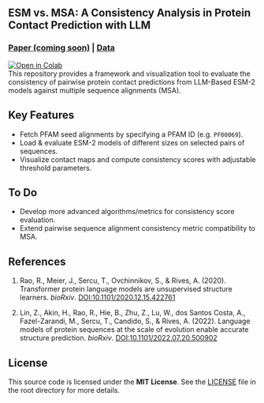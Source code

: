 ## ESM vs. MSA: A Consistency Analysis in Protein Contact Prediction with LLM

### [Paper (coming soon)](#) | [Data](https://www.ebi.ac.uk/interpro/entry/pfam/#table)
[![Open in Colab](https://colab.research.google.com/assets/colab-badge.svg)](https://colab.research.google.com/drive/1wz8o5HeZKbKzjjCMBisdzUlsUw6fF_g1?usp=sharing)<br>
This repository provides a framework and visualization tool to evaluate the consistency of pairwise protein contact predictions from LLM-Based ESM-2 models against multiple sequence alignments (MSA). 

## Key Features
- Fetch PFAM seed alignments by specifying a PFAM ID (e.g. `PF00069`).
- Load & evaluate ESM-2 models of different sizes on selected pairs of sequences.
- Visualize contact maps and compute consistency scores with adjustable threshold parameters.

## To Do
- Develop more advanced algorithms/metrics for consistency score evaluation.
- Extend pairwise sequence alignment consistency metric compatibility to MSA.

## References

1. Rao, R., Meier, J., Sercu, T., Ovchinnikov, S., & Rives, A. (2020). Transformer protein language models are unsupervised structure learners. *bioRxiv*. [DOI:10.1101/2020.12.15.422761](https://doi.org/10.1101/2020.12.15.422761)

2. Lin, Z., Akin, H., Rao, R., Hie, B., Zhu, Z., Lu, W., dos Santos Costa, A., Fazel-Zarandi, M., Sercu, T., Candido, S., & Rives, A. (2022). Language models of protein sequences at the scale of evolution enable accurate structure prediction. *bioRxiv*. [DOI:10.1101/2022.07.20.500902](https://doi.org/10.1101/2022.07.20.500902)

## License

This source code is licensed under the **MIT License**. See the [LICENSE](./LICENSE) file in the root directory for more details.
